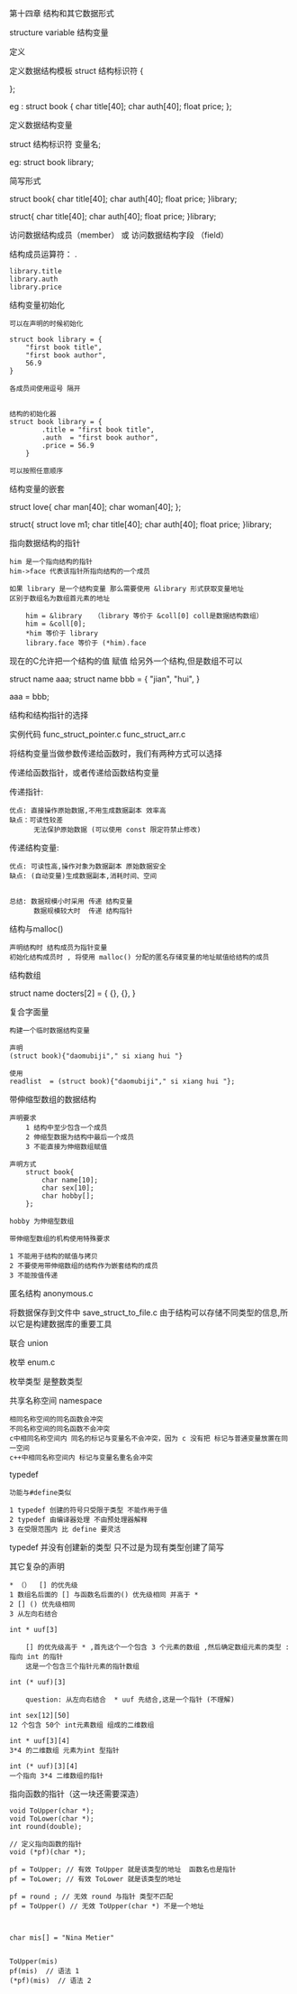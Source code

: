 第十四章 结构和其它数据形式

structure variable 结构变量

定义

定义数据结构模板
struct  结构标识符 {

};

eg :
    struct book {
        char title[40];
        char auth[40];
        float price;
    };

定义数据结构变量

struct 结构标识符 变量名;

eg:
    struct book library;



简写形式

struct book{
    char title[40];
    char auth[40];
    float price;
}library;

struct{
    char title[40];
    char auth[40];
    float price;
}library;



访问数据结构成员（member） 或 访问数据结构字段 （field）

结构成员运算符： .

    library.title
    library.auth
    library.price


结构变量初始化

    可以在声明的时候初始化

    struct book library = {
        "first book title",
        "first book author",
        56.9
    }

    各成员间使用逗号 隔开


    结构的初始化器
    struct book library = {
            .title = "first book title",
            .auth  = "first book author",
            .price = 56.9
        }

    可以按照任意顺序


结构变量的嵌套

struct love{
    char man[40];
    char woman[40];
};

struct{
    struct love m1;
    char title[40];
    char auth[40];
    float price;
}library;


指向数据结构的指针

    him 是一个指向结构的指针
    him->face 代表该指针所指向结构的一个成员

    如果 library 是一个结构变量 那么需要使用 &library 形式获取变量地址
    区别于数组名为数组首元素的地址

        him = &library   （library 等价于 &coll[0] coll是数据结构数组）
        him = &coll[0];
        *him 等价于 library
        library.face 等价于 (*him).face

现在的C允许把一个结构的值 赋值  给另外一个结构,但是数组不可以

struct name aaa;
struct name bbb = {
    "jian",
    "hui",
}

aaa = bbb;

结构和结构指针的选择

实例代码
    func_struct_pointer.c
    func_struct_arr.c

将结构变量当做参数传递给函数时，我们有两种方式可以选择

传递给函数指针，或者传递给函数结构变量


传递指针:

    优点: 直接操作原始数据,不用生成数据副本 效率高
    缺点：可读性较差
          无法保护原始数据 (可以使用 const 限定符禁止修改)


传递结构变量:

    优点: 可读性高,操作对象为数据副本 原始数据安全
    缺点: (自动变量)生成数据副本,消耗时间、空间


    总结: 数据规模小时采用 传递 结构变量
          数据规模较大时  传递 结构指针


结构与malloc()

    声明结构时 结构成员为指针变量
    初始化结构成员时 , 将使用 malloc() 分配的匿名存储变量的地址赋值给结构的成员

结构数组

struct name docters[2] = {
    {},
    {},
}




复合字面量

    构建一个临时数据结构变量

    声明
    (struct book){"daomubiji"," si xiang hui "}

    使用
    readlist  = (struct book){"daomubiji"," si xiang hui "};


带伸缩型数组的数据结构



    声明要求
        1 结构中至少包含一个成员
        2 伸缩型数据为结构中最后一个成员
        3 不能直接为伸缩数组赋值

    声明方式
        struct book{
            char name[10];
            char sex[10];
            char hobby[];
        };

    hobby 为伸缩型数组

    带伸缩型数组的机构使用特殊要求

    1 不能用于结构的赋值与拷贝
    2 不要使用带伸缩数组的结构作为嵌套结构的成员
    3 不能按值传递


匿名结构
    anonymous.c

将数据保存到文件中
    save_struct_to_file.c
    由于结构可以存储不同类型的信息,所以它是构建数据库的重要工具


联合 union


枚举
enum.c

枚举类型 是整数类型

共享名称空间 namespace

    相同名称空间的同名函数会冲突
    不同名称空间的同名函数不会冲突
    c中相同名称空间内 同名的标记与变量名不会冲突，因为 c 没有把 标记与普通变量放置在同一空间
    c++中相同名称空间内 标记与变量名重名会冲突


typedef

    功能与#define类似

    1 typedef 创建的符号只受限于类型 不能作用于值
    2 typedef 由编译器处理 不由预处理器解释
    3 在受限范围内 比 define 要灵活

typedef 并没有创建新的类型 只不过是为现有类型创建了简写


其它复杂的声明

    * （）  [] 的优先级
    1 数组名后面的 [] 与函数名后面的() 优先级相同 并高于 *
    2 [] () 优先级相同
    3 从左向右结合

    int * uuf[3]

        [] 的优先级高于 * ,首先这个一个包含 3 个元素的数组 ,然后确定数组元素的类型 : 指向 int 的指针
        这是一个包含三个指针元素的指针数组

    int (* uuf)[3]

        question: 从左向右结合  * uuf 先结合,这是一个指针 (不理解)

    int sex[12][50]
    12 个包含 50个 int元素数组 组成的二维数组

    int * uuf[3][4]
    3*4 的二维数组 元素为int 型指针

    int (* uuf)[3][4]
    一个指向 3*4 二维数组的指针


指向函数的指针（这一块还需要深造）

    void ToUpper(char *);
    void ToLower(char *);
    int round(double);

    // 定义指向函数的指针
    void (*pf)(char *);

    pf = ToUpper; // 有效 ToUpper 就是该类型的地址  函数名也是指针
    pf = ToLower; // 有效 ToLower 就是该类型的地址

    pf = round ; // 无效 round 与指针 类型不匹配
    pf = ToUpper() // 无效 ToUpper(char *) 不是一个地址



    char mis[] = "Nina Metier"


    ToUpper(mis)
    pf(mis)  // 语法 1
    (*pf)(mis)  // 语法 2








